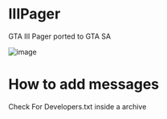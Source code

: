 # IIIPager
 GTA III Pager ported to GTA SA

![image](https://github.com/TheArtemMaps/IIIPager/assets/91487356/03ab9395-cdcb-412e-80fc-b12c153dd0f2)

# How to add messages
Check For Developers.txt inside a archive
